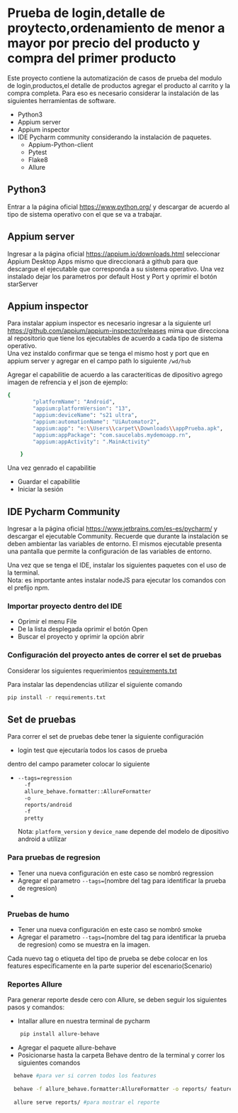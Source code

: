# Prueba de login,detalle de proytecto,ordenamiento de menor a mayor por precio del producto y compra del primer producto

Este proyecto contiene la automatización de casos de prueba del modulo de login,productos,el detalle de productos agregar el producto al carrito y la compra completa.
Para eso es necesario considerar la instalación de las siguientes herramientas de software.

* Python3
* Appium server
* Appium inspector
* IDE Pycharm community considerando la instalación de paquetes.
    * Appium-Python-client
    * Pytest
    * Flake8
    * Allure

## Python3
Entrar a la página oficial https://www.python.org/ y descargar de acuerdo al tipo de sistema operativo con el que se va a trabajar.  

## Appium server
Ingresar a la página oficial https://appium.io/downloads.html seleccionar Appium Desktop Apps mismo que direccionará a github para que descargue el ejecutable que corresponda a su sistema operativo.
Una vez instalado dejar los parametros por default Host y Port y oprimir el botón starServer


## Appium inspector
Para instalar appium inspector es necesario ingresar a la siguiente url https://github.com/appium/appium-inspector/releases mima que direcciona al repositorio que tiene los ejecutables de acuerdo a cada tipo de sistema operativo.   
Una vez instaldo confirmar que se tenga el mismo host y port que en appium server y agregar en el campo path lo siguiente `/wd/hub`  
  
Agregar el capabilitie de acuerdo a las caracteriticas de dipositivo agrego imagen de refrencia y el json de ejemplo:
  
```bash
{
        "platformName": "Android",
        "appium:platformVersion": "13",
        "appium:deviceName": "s21 ultra",
        "appium:automationName": "UiAutomator2",
        "appium:app": "e:\\Users\\carpet\\Downloads\\appPrueba.apk",
        "appium:appPackage": "com.saucelabs.mydemoapp.rn",
        "appium:appActivity": ".MainActivity"

    }
```
Una vez genrado el capabilitie
* Guardar el capabilitie
* Iniciar la sesión

## IDE Pycharm Community
Ingresar a la página oficial https://www.jetbrains.com/es-es/pycharm/ y descargar el
ejecutable Community. Recuerde que durante la instalación se deben ambientar las variables de entorno.
El mismos ejecutable presenta una pantalla que permite la configuración de las variables de entorno. 

Una vez que se tenga el IDE, instalar los siguientes paquetes con el uso de la terminal.  
Nota: es importante antes instalar nodeJS para ejecutar los comandos con el prefijo npm. 


### Importar proyecto dentro del IDE
* Oprimir el menu File
* De la lista desplegada oprimir el botón Open
* Buscar el proyecto y oprimir la opción abrir


### Configuración del proyecto antes de correr el set de pruebas

Considerar los siguientes requerimientos [requirements.txt](requirements.txt)

Para instalar las dependencias utilizar el siguiente comando
  
 ```bash
pip install -r requirements.txt
``` 

## Set de pruebas

Para correr el set de pruebas debe tener la siguiente configuración 

* login test que ejecutaría todos los casos de prueba

dentro del campo parameter colocar lo siguiente
* ```bash
  --tags=regression
    -f
    allure_behave.formatter::AllureFormatter
    -o
    reports/android
    -f
    pretty
  ```  
  Nota: `platform_version` y `device_name` depende del modelo de dipositivo android a utilizar  
  

### Para pruebas de regresion 
* Tener una nueva configuración en este caso se nombró regression
* Agregar el parametro `--tags=`(nombre del tag para identificar la prueba de regresion)
* 
### Pruebas de humo
* Tener una nueva configuración en este caso se nombró smoke
* Agregar el parametro `--tags=`(nombre del tag para identificar la prueba de regresion) como se muestra en la imagen.

Cada nuevo tag o etiqueta del tipo de prueba se debe colocar en los features especificamente en la parte superior del escenario(Scenario)
  
### Reportes Allure  

Para generar reporte desde cero con Allure, se deben seguir los siguientes pasos y comandos:

* Intallar allure en nuestra terminal de pycharm 
```bash
    pip install allure-behave
  ```  
* Agregar el paquete allure-behave
* Posicionarse hasta la carpeta Behave dentro de la terminal y correr los siguientes comandos
```bash
  behave #para ver si corren todos los features 
  
  behave -f allure_behave.formatter:AllureFormatter -o reports/ features # para generar la carpeta reports y correr las pruebas 
  
  allure serve reports/ #para mostrar el reporte
```